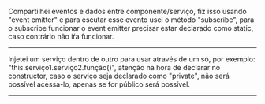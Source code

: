 Compartilhei eventos e dados entre componente/serviço, fiz isso usando
"event emitter" e para escutar esse evento usei o método "subscribe", para o
subscribe funcionar o event emitter precisar estar declarado como static,
caso contrário não iŕa funcionar.

---

Injetei um serviço dentro de outro para usar através de um só,
por exemplo: "this.serviço1.serviço2.função()", atenção na hora de
declarar no constructor, caso o serviço seja declarado como "private",
não será possível acessa-lo, apenas se for público será possível.

---
